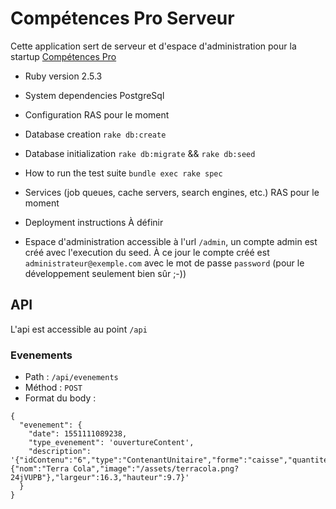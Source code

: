 # Compétences Pro Serveur

Cette application sert de serveur et d'espace d'administration pour la startup [Compétences Pro](https://github.com/betagouv/competences-pro)

* Ruby version
2.5.3

* System dependencies
PostgreSql

* Configuration
RAS pour le moment

* Database creation
`rake db:create`

* Database initialization
`rake db:migrate` && `rake db:seed`

* How to run the test suite
`bundle exec rake spec`

* Services (job queues, cache servers, search engines, etc.)
RAS pour le moment

* Deployment instructions
À définir

* Espace d'administration
accessible à l'url `/admin`, un compte admin est créé avec l'execution du seed. À ce jour le compte créé est `administrateur@exemple.com` avec le mot de passe `password` (pour le développement seulement bien sûr ;-))

## API

L'api est accessible au point `/api`

### Evenements

* Path : `/api/evenements`
* Méthod : `POST`
* Format du body :
```
{
  "evenement": {
    "date": 1551111089238,
    "type_evenement": 'ouvertureContent',
    "description": '{"idContenu":"6","type":"ContenantUnitaire","forme":"caisse","quantite":1,"couleur":"gris","posX":52.4,"posY":25.9,"contenu":{"nom":"Terra Cola","image":"/assets/terracola.png?24jVUPB"},"largeur":16.3,"hauteur":9.7}'
  }
}
```


